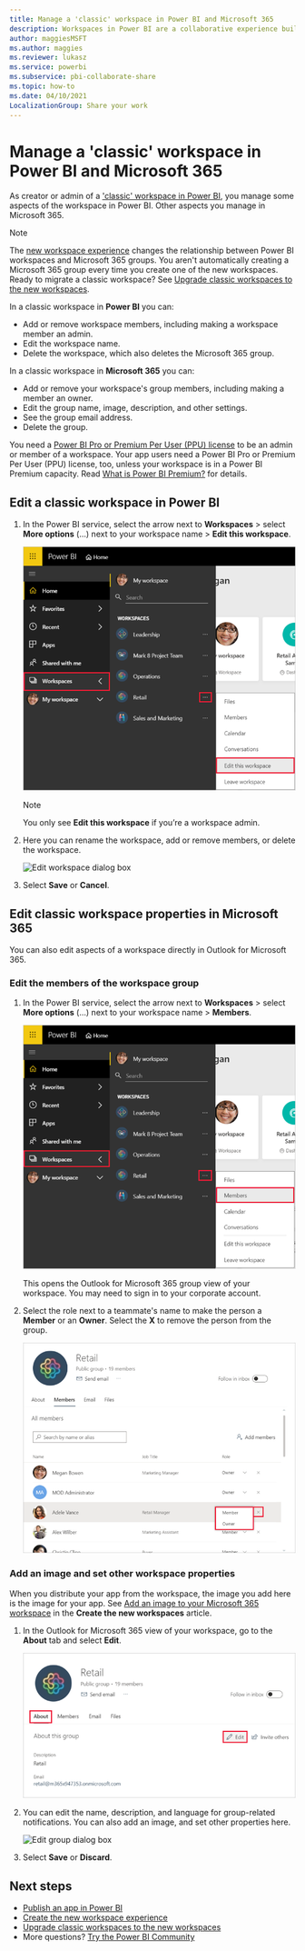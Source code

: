 ```yaml
---
title: Manage a 'classic' workspace in Power BI and Microsoft 365
description: Workspaces in Power BI are a collaborative experience built on Microsoft 365 groups. Manage your classic workspaces in Power BI and also in Microsoft 365.
author: maggiesMSFT
ms.author: maggies
ms.reviewer: lukasz
ms.service: powerbi
ms.subservice: pbi-collaborate-share
ms.topic: how-to
ms.date: 04/10/2021
LocalizationGroup: Share your work
---
```


# Manage a 'classic' workspace in Power BI and Microsoft 365

As creator or admin of a ['classic' workspace in Power BI](service-create-workspaces.md), you manage some aspects of the workspace in Power BI. Other aspects you manage in Microsoft 365.

> [!NOTE]
> The [new workspace experience](service-create-the-new-workspaces.md) changes the relationship between Power BI workspaces and Microsoft 365 groups. You aren't automatically creating a Microsoft 365 group every time you create one of the new workspaces. Ready to migrate a classic workspace? See [Upgrade classic workspaces to the new workspaces](service-upgrade-workspaces.md).

In a classic workspace in **Power BI** you can:

* Add or remove workspace members, including making a workspace member an admin.
* Edit the workspace name.
* Delete the workspace, which also deletes the Microsoft 365 group.

In a classic workspace in **Microsoft 365** you can:

* Add or remove your workspace's group members, including making a member an owner.
* Edit the group name, image, description, and other settings.
* See the group email address.
* Delete the group.

You need a [Power BI Pro or Premium Per User (PPU) license](../fundamentals/service-features-license-type.md) to be an admin or member of a workspace. Your app users need a Power BI Pro or Premium Per User (PPU) license, too, unless your workspace is in a Power BI Premium capacity. Read [What is Power BI Premium?](../enterprise/service-premium-what-is.md) for details.

## Edit a classic workspace in Power BI

1. In the Power BI service, select the arrow next to **Workspaces** > select **More options** (...) next to your workspace name > **Edit this workspace**.

   ![Screenshot shows Power B I Home with Workspaces selected and Edit this workspace selected from the More options menu.](media/service-manage-app-workspace-in-power-bi-and-office-365/power-bi-app-ellipsis.png)

   > [!NOTE]
   > You only see **Edit this workspace** if you’re a workspace admin.

1. Here you can rename the workspace, add or remove members, or delete the workspace.

   ![Edit workspace dialog box](media/service-manage-app-workspace-in-power-bi-and-office-365/power-bi-app-edit-workspace.png)

1. Select **Save** or **Cancel**.

## Edit classic workspace properties in Microsoft 365

You can also edit aspects of a workspace directly in Outlook for Microsoft 365.

### Edit the members of the workspace group

1. In the Power BI service, select the arrow next to **Workspaces** > select **More options** (...) next to your workspace name > **Members**.

   ![Screenshot shows Power B I Home with Workspaces selected and Members selected from the More options menu.](media/service-manage-app-workspace-in-power-bi-and-office-365/power-bi-app-ellipsis-members.png)

   This opens the Outlook for Microsoft 365 group view of your workspace. You may need to sign in to your corporate account.

1. Select the role next to a teammate's name to make the person a **Member** or an **Owner**. Select the **X** to remove the person from the group.

   ![Edit a group in Microsoft 365](media/service-manage-app-workspace-in-power-bi-and-office-365/pbi_managegroupo365.png)

### Add an image and set other workspace properties

When you distribute your app from the workspace, the image you add here is the image for your app. See [Add an image to your Microsoft 365 workspace](service-create-workspaces.md#add-an-image-to-your-microsoft-365-workspace-optional) in the **Create the new workspaces** article.

1. In the Outlook for Microsoft 365 view of your workspace, go to the **About** tab and select **Edit**.

    ![Edit group icon](media/service-manage-app-workspace-in-power-bi-and-office-365/pbi_editgroupo365.png)
1. You can edit the name, description, and language for group-related notifications. You can also add an image, and set other properties here.

   ![Edit group dialog box](media/service-manage-app-workspace-in-power-bi-and-office-365/pbi_editgrpo365dialog.png)

1. Select **Save** or **Discard**.

## Next steps

* [Publish an app in Power BI](service-create-distribute-apps.md)
* [Create the new workspace experience](service-create-the-new-workspaces.md)
* [Upgrade classic workspaces to the new workspaces](service-upgrade-workspaces.md)
* More questions? [Try the Power BI Community](https://community.powerbi.com/)
